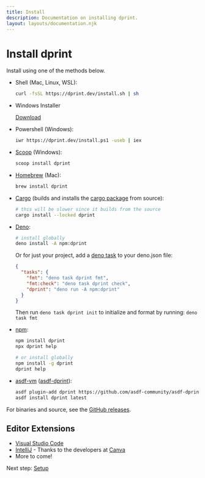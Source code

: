 ```yaml
---
title: Install
description: Documentation on installing dprint.
layout: layouts/documentation.njk
---
```


# Install dprint

Install using one of the methods below.

- Shell (Mac, Linux, WSL):

  ```sh
  curl -fsSL https://dprint.dev/install.sh | sh
  ```

- Windows Installer

  [Download](https://github.com/dprint/dprint/releases/latest/download/dprint-x86_64-pc-windows-msvc-installer.exe)
- Powershell (Windows):

  ```sh
  iwr https://dprint.dev/install.ps1 -useb | iex
  ```

- [Scoop](https://scoop.sh/) (Windows):

  ```sh
  scoop install dprint
  ```

- [Homebrew](https://brew.sh/) (Mac):

  ```sh
  brew install dprint
  ```

- [Cargo](https://crates.io/) (builds and installs the [cargo package](https://crates.io/crates/dprint) from source):

  ```sh
  # this will be slower since it builds from the source
  cargo install --locked dprint
  ```

- [Deno](https://deno.land):

  ```sh
  # install globally
  deno install -A npm:dprint
  ```

  Or for just your project, add a [deno task](https://deno.land/manual/tools/task_runner) to your deno.json file:

  ```json
  {
    "tasks": {
      "fmt": "deno task dprint fmt",
      "fmt:check": "deno task dprint check",
      "dprint": "deno run -A npm:dprint"
    }
  }
  ```

  Then run `deno task dprint init` to initialize and format by running: `deno task fmt`

- [npm](https://www.npmjs.com/):

  ```sh
  npm install dprint
  npx dprint help

  # or install globally
  npm install -g dprint
  dprint help
  ```

- [asdf-vm](https://asdf-vm.com/) ([asdf-dprint](https://github.com/asdf-community/asdf-dprint)):

  ```sh
  asdf plugin-add dprint https://github.com/asdf-community/asdf-dprint
  asdf install dprint latest
  ```

For binaries and source, see the [GitHub releases](https://github.com/dprint/dprint/releases).

## Editor Extensions

- [Visual Studio Code](https://marketplace.visualstudio.com/items?itemName=dprint.dprint)
- [IntelliJ](https://plugins.jetbrains.com/plugin/18192-dprint) - Thanks to the developers at [Canva](https://canva.com)
- More to come!

Next step: [Setup](/setup)

